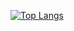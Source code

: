 [![Top Langs](https://github-readme-stats.vercel.app/api/top-langs/?username=Sashq-o)](https://github.com/anuraghazra/github-readme-stats)
